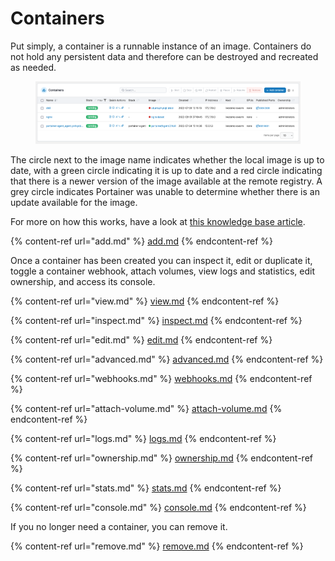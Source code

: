 # Containers

Put simply, a container is a runnable instance of an image. Containers do not hold any persistent data and therefore can be destroyed and recreated as needed.

<figure><img src="../../../.gitbook/assets/2.15-docker_containers_containers.png" alt=""><figcaption></figcaption></figure>

The circle next to the image name indicates whether the local image is up to date, with a green circle indicating it is up to date and a red circle indicating that there is a newer version of the image available at the remote registry. A grey circle indicates Portainer was unable to determine whether there is an update available for the image.

For more on how this works, have a look at [this knowledge base article](https://portal.portainer.io/knowledge/how-does-the-image-update-notification-icon-work).

{% content-ref url="add.md" %}
[add.md](add.md)
{% endcontent-ref %}

Once a container has been created you can inspect it, edit or duplicate it, toggle a container webhook, attach volumes, view logs and statistics, edit ownership, and access its console.

{% content-ref url="view.md" %}
[view.md](view.md)
{% endcontent-ref %}

{% content-ref url="inspect.md" %}
[inspect.md](inspect.md)
{% endcontent-ref %}

{% content-ref url="edit.md" %}
[edit.md](edit.md)
{% endcontent-ref %}

{% content-ref url="advanced.md" %}
[advanced.md](advanced.md)
{% endcontent-ref %}

{% content-ref url="webhooks.md" %}
[webhooks.md](webhooks.md)
{% endcontent-ref %}

{% content-ref url="attach-volume.md" %}
[attach-volume.md](attach-volume.md)
{% endcontent-ref %}

{% content-ref url="logs.md" %}
[logs.md](logs.md)
{% endcontent-ref %}

{% content-ref url="ownership.md" %}
[ownership.md](ownership.md)
{% endcontent-ref %}

{% content-ref url="stats.md" %}
[stats.md](stats.md)
{% endcontent-ref %}

{% content-ref url="console.md" %}
[console.md](console.md)
{% endcontent-ref %}

If you no longer need a container, you can remove it.

{% content-ref url="remove.md" %}
[remove.md](remove.md)
{% endcontent-ref %}



